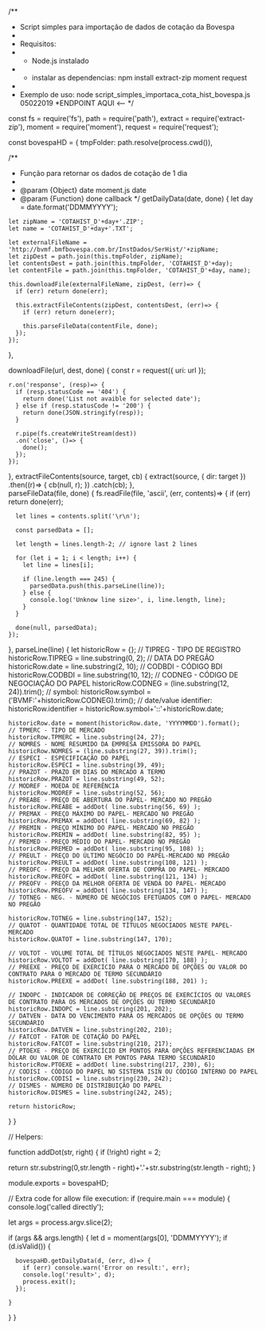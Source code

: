 /**
 * Script simples para importação de dados de cotação da Bovespa
 *
 * Requisitos:
 *   - Node.js instalado
 *   - instalar as dependencias: npm install extract-zip moment request
 *
 * Exemplo de uso: node script_simples_importaca_cota_hist_bovespa.js 05022019
 *ENDPOINT AQUI <--
 */

const fs = require('fs'),
  path = require('path'),
  extract = require('extract-zip'),
  moment = require('moment'),
  request = require('request');

const bovespaHD = {
  tmpFolder: path.resolve(process.cwd()),

  /**
   * Função para retornar os dados de cotação de 1 dia
   *
   * @param  {Object}   date  moment.js date
   * @param  {Function} done  callback
   */
  getDailyData(date, done) {
    let day = date.format('DDMMYYYY');

    let zipName = 'COTAHIST_D'+day+'.ZIP';
    let name = 'COTAHIST_D'+day+'.TXT';

    let externalFileName = 'http://bvmf.bmfbovespa.com.br/InstDados/SerHist/'+zipName;
    let zipDest = path.join(this.tmpFolder, zipName);
    let contentsDest = path.join(this.tmpFolder, 'COTAHIST_D'+day);
    let contentFile = path.join(this.tmpFolder, 'COTAHIST_D'+day, name);

    this.downloadFile(externalFileName, zipDest, (err)=> {
      if (err) return done(err);

      this.extractFileContents(zipDest, contentsDest, (err)=> {
        if (err) return done(err);

        this.parseFileData(contentFile, done);
      });
    });
  },

  downloadFile(url, dest, done) {
    const r = request({ uri: url });

    r.on('response', (resp)=> {
      if (resp.statusCode == '404') {
        return done('List not avaible for selected date');
      } else if (resp.statusCode != '200') {
        return done(JSON.stringify(resp));
      }

      r.pipe(fs.createWriteStream(dest))
      .on('close', ()=> {
        done();
      });
    });
  },
  extractFileContents(source, target, cb) {
    extract(source, { dir: target })
    .then((r)=> {
      cb(null, r);
    })
    .catch(cb);
  },  
  parseFileData(file, done) {
    fs.readFile(file, 'ascii', (err, contents)=> {
      if (err) return done(err);

      let lines = contents.split('\r\n');

      const parsedData = [];

      let length = lines.length-2; // ignore last 2 lines

      for (let i = 1; i < length; i++) {
        let line = lines[i];

        if (line.length === 245) {
          parsedData.push(this.parseLine(line));
        } else {
          console.log('Unknow line size>', i, line.length, line);
        }
      }

      done(null, parsedData);
    });
  },
  parseLine(line) {
    let historicRow = {};
    // TIPREG - TIPO DE REGISTRO
    historicRow.TIPREG = line.substring(0, 2);
    // DATA DO PREGÃO
    historicRow.date = line.substring(2, 10);
    // CODBDI - CÓDIGO BDI
    historicRow.CODBDI = line.substring(10, 12);
    // CODNEG - CÓDIGO DE NEGOCIAÇÃO DO PAPEL
    historicRow.CODNEG = (line.substring(12, 24)).trim();
    // symbol:
    historicRow.symbol = ('BVMF:'+historicRow.CODNEG).trim();
    // date/value identifier:
    historicRow.identifier = historicRow.symbol+'::'+historicRow.date;

    historicRow.date = moment(historicRow.date, 'YYYYMMDD').format();
    // TPMERC - TIPO DE MERCADO
    historicRow.TPMERC = line.substring(24, 27);
    // NOMRES - NOME RESUMIDO DA EMPRESA EMISSORA DO PAPEL
    historicRow.NOMRES = (line.substring(27, 39)).trim();
    // ESPECI - ESPECIFICAÇÃO DO PAPEL
    historicRow.ESPECI = line.substring(39, 49);
    // PRAZOT - PRAZO EM DIAS DO MERCADO A TERMO
    historicRow.PRAZOT = line.substring(49, 52);
    // MODREF - MOEDA DE REFERÊNCIA
    historicRow.MODREF = line.substring(52, 56);
    // PREABE - PREÇO DE ABERTURA DO PAPEL- MERCADO NO PREGÃO
    historicRow.PREABE = addDot( line.substring(56, 69) );
    // PREMAX - PREÇO MÁXIMO DO PAPEL- MERCADO NO PREGÃO
    historicRow.PREMAX = addDot( line.substring(69, 82) );
    // PREMIN - PREÇO MÍNIMO DO PAPEL- MERCADO NO PREGÃO
    historicRow.PREMIN = addDot( line.substring(82, 95) );
    // PREMED - PREÇO MÉDIO DO PAPEL- MERCADO NO PREGÃO
    historicRow.PREMED = addDot( line.substring(95, 108) );
    // PREULT - PREÇO DO ÚLTIMO NEGÓCIO DO PAPEL-MERCADO NO PREGÃO
    historicRow.PREULT = addDot( line.substring(108, 121) );
    // PREOFC - PREÇO DA MELHOR OFERTA DE COMPRA DO PAPEL- MERCADO
    historicRow.PREOFC = addDot( line.substring(121, 134) );
    // PREOFV - PREÇO DA MELHOR OFERTA DE VENDA DO PAPEL- MERCADO
    historicRow.PREOFV = addDot( line.substring(134, 147) );
    // TOTNEG - NEG. - NÚMERO DE NEGÓCIOS EFETUADOS COM O PAPEL- MERCADO NO PREGÃO

    historicRow.TOTNEG = line.substring(147, 152);
    // QUATOT - QUANTIDADE TOTAL DE TÍTULOS NEGOCIADOS NESTE PAPEL- MERCADO
    historicRow.QUATOT = line.substring(147, 170);

    // VOLTOT - VOLUME TOTAL DE TÍTULOS NEGOCIADOS NESTE PAPEL- MERCADO
    historicRow.VOLTOT = addDot( line.substring(170, 188) );
    // PREEXE - PREÇO DE EXERCÍCIO PARA O MERCADO DE OPÇÕES OU VALOR DO CONTRATO PARA O MERCADO DE TERMO SECUNDÁRIO
    historicRow.PREEXE = addDot( line.substring(188, 201) );

    // INDOPC - INDICADOR DE CORREÇÃO DE PREÇOS DE EXERCÍCIOS OU VALORES DE CONTRATO PARA OS MERCADOS DE OPÇÕES OU TERMO SECUNDÁRIO
    historicRow.INDOPC = line.substring(201, 202);
    // DATVEN - DATA DO VENCIMENTO PARA OS MERCADOS DE OPÇÕES OU TERMO SECUNDÁRIO
    historicRow.DATVEN = line.substring(202, 210);
    // FATCOT - FATOR DE COTAÇÃO DO PAPEL
    historicRow.FATCOT = line.substring(210, 217);
    // PTOEXE - PREÇO DE EXERCÍCIO EM PONTOS PARA OPÇÕES REFERENCIADAS EM DÓLAR OU VALOR DE CONTRATO EM PONTOS PARA TERMO SECUNDÁRIO
    historicRow.PTOEXE = addDot( line.substring(217, 230), 6);
    // CODISI - CÓDIGO DO PAPEL NO SISTEMA ISIN OU CÓDIGO INTERNO DO PAPEL
    historicRow.CODISI = line.substring(230, 242);
    // DISMES - NÚMERO DE DISTRIBUIÇÃO DO PAPEL
    historicRow.DISMES = line.substring(242, 245);

    return historicRow;
  }
}

// Helpers:

function addDot(str, right) {
  if (!right) right = 2;

 return str.substring(0,str.length - right)+'.'+str.substring(str.length - right);
}


module.exports = bovespaHD;

// Extra code for allow file execution:
if (require.main === module) {
  console.log('called directly');

  let args = process.argv.slice(2);

  if (args && args.length) {
    let d = moment(args[0], 'DDMMYYYY');
    if (d.isValid()) {

      bovespaHD.getDailyData(d, (err, d)=> {
        if (err) console.warn('Error on result:', err);
        console.log('result>', d);
        process.exit();
      });

    }
  }
}

